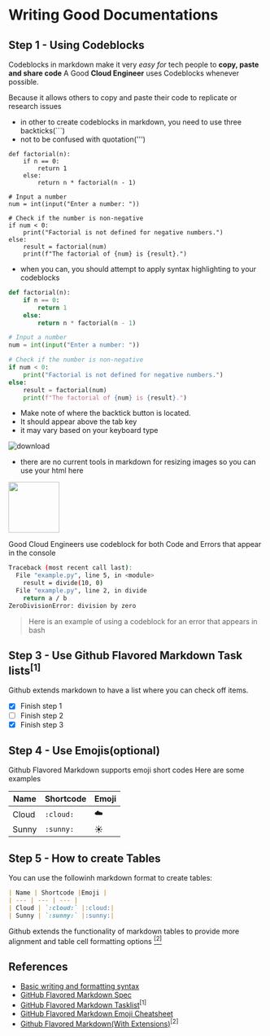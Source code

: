 # Writing Good Documentations

## Step 1 - Using Codeblocks

Codeblocks in markdown make it very *easy for* tech people to **copy, paste and share code**
A Good **Cloud Engineer** uses Codeblocks whenever possible.

Because it allows others to copy and paste their code to replicate or research issues

- in other to create codeblocks in markdown, you need to use three backticks(```)
- not to be confused with quotation(''')

```
def factorial(n):
    if n == 0:
        return 1
    else:
        return n * factorial(n - 1)

# Input a number
num = int(input("Enter a number: "))

# Check if the number is non-negative
if num < 0:
    print("Factorial is not defined for negative numbers.")
else:
    result = factorial(num)
    print(f"The factorial of {num} is {result}.")

```
- when you can, you should attempt to apply syntax highlighting to your codeblocks
  
```python
def factorial(n):
    if n == 0:
        return 1
    else:
        return n * factorial(n - 1)

# Input a number
num = int(input("Enter a number: "))

# Check if the number is non-negative
if num < 0:
    print("Factorial is not defined for negative numbers.")
else:
    result = factorial(num)
    print(f"The factorial of {num} is {result}.")

```

- Make note of where the backtick button is located.
- It should appear above the tab key
- it may vary based on your keyboard type

![download](https://github.com/El-magnificoxxii/github-docs-example/assets/75856679/36cf98bb-7639-4a47-9032-e9b5ad03dae2)

- there are no current tools in markdown for resizing images so you can use your html here
<img width = 100 src = https://github.com/El-magnificoxxii/github-docs-example/assets/75856679/36cf98bb-7639-4a47-9032-e9b5ad03dae2/>

Good Cloud Engineers use codeblock for both Code and Errors that appear in the console


```bash
Traceback (most recent call last):
  File "example.py", line 5, in <module>
    result = divide(10, 0)
  File "example.py", line 2, in divide
    return a / b
ZeroDivisionError: division by zero

```
> Here is an example of using a codeblock for an error that appears in bash


## Step 3 - Use Github Flavored Markdown Task lists<sup>[1]</sup>

Github extends markdown to have a list where you can check off items.

- [x] Finish step 1
- [ ] Finish step 2
- [x] Finish step 3

## Step 4 - Use Emojis(optional)
Github Flavored Markdown supports emoji short codes
Here are some examples

| Name | Shortcode |Emoji |
| --- | --- | --- |
| Cloud | `:cloud:` |:cloud:|
| Sunny | `:sunny:` |:sunny:|

## Step 5 - How to create Tables

You can use the followinh markdown format to create tables:

```markdown
| Name | Shortcode |Emoji |
| --- | --- | --- |
| Cloud | `:cloud:` |:cloud:|
| Sunny | `:sunny:` |:sunny:|
```
Github extends the functionality of markdown tables to provide more alignment and table cell formatting options [<sup>[2]</sup>](#references)

## References
- [Basic writing and formatting syntax](https://docs.github.com/en/get-started/writing-on-github/getting-started-with-writing-and-formatting-on-github/basic-writing-and-formatting-syntax) 
- [GitHub Flavored Markdown Spec](https://github.github.com/gfm/) 
- [GitHub Flavored Markdown Tasklist](https://docs.github.com/en/issues/managing-your-tasks-with-tasklists/quickstart-for-tasklists)<sup>[1]</sup>
- [GitHub Flavored Markdown Emoji Cheatsheet](https://github.com/ikatyang/emoji-cheat-sheet)
- [Github Flavored Markdown(With Extensions)](https://github.github.com/gfm/#tables-extension-)<sup>[2]</sup>
